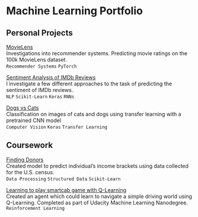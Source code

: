 Machine Learning Portfolio
==========================

Personal Projects
-----------------

[MovieLens](https://github.com/TipTop314/movie-lens/tree/master)<br>
Investigations into recommender systems. Predicting movie ratings on the 100k MovieLens dataset.<br>
`Recommender Systems` `PyTorch` 

[Sentiment Analysis of IMDb Reviews](https://github.com/TipTop314/imdb-movie-sentiment-analysis)<br>
I investigate a few different approaches to the task of predicting the sentiment of IMDb reviews.<br>
`NLP` `Scikit-Learn` `Keras` `RNNs`

[Dogs vs Cats](https://github.com/TipTop314/dogs-v-cats-redux)<br>
Classification on images of cats and dogs using transfer learning with a pretrained CNN model<br>
`Computer Vision` `Keras` `Transfer Learning`

Coursework
----------

[Finding Donors](https://github.com/taylormitchell/taylormitchell.github.io/blob/master/nbs/finding_donors.ipynb)<br>
Created model to predict individual’s income brackets using data collected for the U.S. census.<br>
`Data Processing` `Structured Data` `Scikit-Learn`

[Learning to play smartcab game with Q-Learning](https://github.com/taylormitchell/smartcab)<br>
Created an agent which could learn to navigate a simple driving world using Q-Learning. Completed as part of Udacity Machine Learning Nanodegree.<br>
`Reinforcement Learning`

